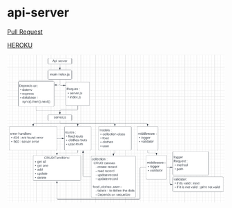 # api-server

[Pull Request](https://github.com/YaseinBurqan/api-server/pulls)

[HEROKU](https://api-server-yasein.herokuapp.com/)

![UML Diagram](./assets/UML_Diagram.png)

